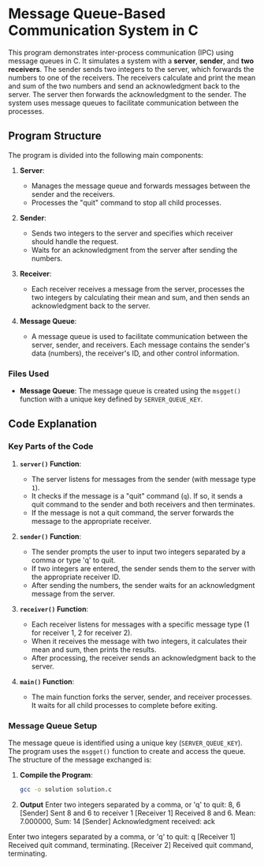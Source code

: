 # Message Queue-Based Communication System in C

This program demonstrates inter-process communication (IPC) using message queues in C. It simulates a system with a **server**, **sender**, and **two receivers**. The sender sends two integers to the server, which forwards the numbers to one of the receivers. The receivers calculate and print the mean and sum of the two numbers and send an acknowledgment back to the server. The server then forwards the acknowledgment to the sender. The system uses message queues to facilitate communication between the processes.

## Program Structure

The program is divided into the following main components:

1. **Server**: 
   - Manages the message queue and forwards messages between the sender and the receivers.
   - Processes the "quit" command to stop all child processes.
   
2. **Sender**: 
   - Sends two integers to the server and specifies which receiver should handle the request.
   - Waits for an acknowledgment from the server after sending the numbers.

3. **Receiver**:
   - Each receiver receives a message from the server, processes the two integers by calculating their mean and sum, and then sends an acknowledgment back to the server.

4. **Message Queue**:
   - A message queue is used to facilitate communication between the server, sender, and receivers. Each message contains the sender's data (numbers), the receiver's ID, and other control information.

### Files Used
- **Message Queue**: The message queue is created using the `msgget()` function with a unique key defined by `SERVER_QUEUE_KEY`.

## Code Explanation

### Key Parts of the Code

1. **`server()` Function**:
   - The server listens for messages from the sender (with message type `1`).
   - It checks if the message is a "quit" command (`q`). If so, it sends a quit command to the sender and both receivers and then terminates.
   - If the message is not a quit command, the server forwards the message to the appropriate receiver.

2. **`sender()` Function**:
   - The sender prompts the user to input two integers separated by a comma or type 'q' to quit.
   - If two integers are entered, the sender sends them to the server with the appropriate receiver ID.
   - After sending the numbers, the sender waits for an acknowledgment message from the server.

3. **`receiver()` Function**:
   - Each receiver listens for messages with a specific message type (1 for receiver 1, 2 for receiver 2).
   - When it receives the message with two integers, it calculates their mean and sum, then prints the results.
   - After processing, the receiver sends an acknowledgment back to the server.

4. **`main()` Function**:
   - The main function forks the server, sender, and receiver processes. It waits for all child processes to complete before exiting.

### Message Queue Setup

The message queue is identified using a unique key (`SERVER_QUEUE_KEY`). The program uses the `msgget()` function to create and access the queue. The structure of the message exchanged is:


1. **Compile the Program**:
   ```bash
   gcc -o solution solution.c

2. **Output**
Enter two integers separated by a comma, or 'q' to quit: 8, 6
[Sender] Sent 8 and 6 to receiver 1
[Receiver 1] Received 8 and 6. Mean: 7.000000, Sum: 14
[Sender] Acknowledgment received: ack

Enter two integers separated by a comma, or 'q' to quit: q
[Receiver 1] Received quit command, terminating.
[Receiver 2] Received quit command, terminating.